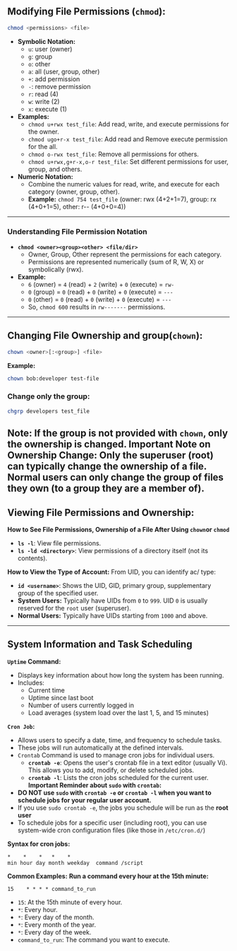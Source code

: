 ## Modifying File Permissions (`chmod`):
```bash
chmod <permissions> <file>
```
* **Symbolic Notation:**
    * `u`: user (owner)
    * `g`: group
    * `o`: other
    * `a`: all (user, group, other)
    * `+`: add permission
    * `-`: remove permission
    * `r`: read (4)
    * `w`: write (2)
    * `x`: execute (1)
* **Examples:**
    * `chmod u+rwx test_file`: Add read, write, and execute permissions for the owner.
    * `chmod ugo+r-x test_file`: Add read and Remove execute permission for the all.
    * `chmod o-rwx test_file`: Remove all permissions for others.
    * `chmod u+rwx,g+r-x,o-r test_file`: Set different permissions for user, group, and others.
* **Numeric Notation:**
    * Combine the numeric values for read, write, and execute for each category (owner, group, other).
    * **Example:** `chmod 754 test_file` (owner: rwx (4+2+1=7), group: rx (4+0+1=5), other: r-- (4+0+0=4))
---

### Understanding File Permission Notation
* **`chmod <owner><group><other> <file/dir>`**
    * Owner, Group, Other represent the permissions for each category.
    * Permissions are represented numerically (sum of R, W, X) or symbolically (rwx).
* **Example:**
    * `6` (owner) = `4` (read) + `2` (write) + `0` (execute) = `rw-`
    * `0` (group) = `0` (read) + `0` (write) + `0` (execute) = `---`
    * `0` (other) = `0` (read) + `0` (write) + `0` (execute) = `---`
    * So, `chmod 600` results in `rw-------` permissions.
---

## Changing File Ownership and group(`chown`):
```bash
chown <owner>[:<group>] <file>
```
**Example:**
```bash
chown bob:developer test-file
```
### Change only the group:
```bash
chgrp developers test_file
```
**Note:** If the group is not provided with `chown`, only the ownership is changed.
**Important Note on Ownership Change:** Only the superuser (root) can typically change the ownership of a file. Normal users can only change the group of files they own (to a group they are a member of).
---

## Viewing File Permissions and Ownership:
**How to See File Permissions, Ownership of a File After Using `chown`or `chmod`**
* **`ls -l`**: View file permissions.
* **`ls -ld <directory>`**: View permissions of a directory itself (not its contents).

**How to View the Type of Account:**
From UID, you can identify ac/ type:
* **`id <username>`**: Shows the UID, GID, primary group, supplementary group of the specified user.
* **System Users:** Typically have UIDs from `0` to `999`. UID `0` is usually reserved for the `root` user (superuser).
* **Normal Users:** Typically have UIDs starting from `1000` and above.
---

## System Information and Task Scheduling
**`Uptime` Command:**
* Displays key information about how long the system has been running.
* Includes:
    * Current time
    * Uptime since last boot
    * Number of users currently logged in
    * Load averages (system load over the last 1, 5, and 15 minutes)

**`Cron Job`:**
* Allows users to specify a date, time, and frequency to schedule tasks.
* These jobs will run automatically at the defined intervals.
* `Crontab` Command is used to manage cron jobs for individual users.
    * **`crontab -e`**: Opens the user's crontab file in a text editor (usually Vi). This allows you to add, modify, or delete scheduled jobs.
    * **`crontab -l`**: Lists the cron jobs scheduled for the current user.
**Important Reminder about `sudo` with `crontab`:**
* **DO NOT use `sudo` with `crontab -e` or `crontab -l` when you want to schedule jobs for your regular user account.**
* If you use `sudo crontab -e`, the jobs you schedule will be run as the **root user**
* To schedule jobs for a specific user (including root), you can use system-wide cron configuration files (like those in `/etc/cron.d/`) 

**Syntax for cron jobs:**
```
*    *    *   *    *
min hour day month weekday  command /script  
```
**Common Examples:**
**Run a command every hour at the 15th minute:**
 ```
15    * * * * command_to_run
```
 * `15`: At the 15th minute of every hour.
 * `*`: Every hour.
 * `*`: Every day of the month.
 * `*`: Every month of the year.
 * `*`: Every day of the week.
 * `command_to_run`: The command you want to execute.
